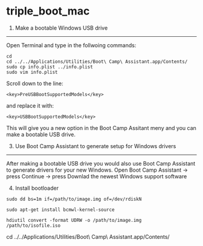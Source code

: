 triple_boot_mac
===============

1. Make a bootable Windows USB drive
------------------------------------
Open Terminal and type in the follwoing commands:
```
cd 
cd ../../Applications/Utilities/Boot\ Camp\ Assistant.app/Contents/
sudo cp info.plist ../info.plist
sudo vim info.plist
```
Scroll down to the line:
```
<key>PreUSBBootSupportedModels</key>
```
and replace it with:
```
<key>USBBootSupportedModels</key>
```
This will give you a new option in the Boot Camp Assitant meny and you can make a bootable USB drive. 

3. Use Boot Camp Assistant to generate setup for Windows drivers
----------------------------------------------------------------
After making a bootable USB drive you would also use Boot Camp Assistant to generate drivers for your new Windows. 
Open Boot Camp Assistant -> press Continue -> press Downlad the newest Windows support software

4. Install bootloader

```
sudo dd bs=1m if=/path/to/image.img of=/dev/rdiskN
```
```
sudo apt-get install bcmwl-kernel-source
```
```
hdiutil convert -format UDRW -o /path/to/image.img /path/to/isofile.iso
```
cd ../../Applications/Utilities/Boot\ Camp\ Assistant.app/Contents/
